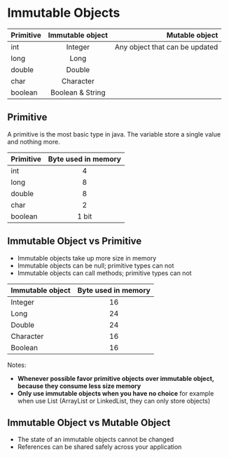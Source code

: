 # Immutable Objects

| Primitive | Immutable object |                 Mutable object |
| --------- | :--------------: | -----------------------------: |
| int       |     Integer      | Any object that can be updated |
| long      |       Long       |                                |
| double    |      Double      |                                |
| char      |    Character     |                                |
| boolean   | Boolean & String |                                |

## Primitive

A primitive is the most basic type in java. The variable store a single value and nothing more.

| Primitive | Byte used in memory |
| --------- | :-----------------: |
| int       |          4          |
| long      |          8          |
| double    |          8          |
| char      |          2          |
| boolean   |        1 bit        |

## Immutable Object vs Primitive

- Immutable objects take up more size in memory
- Immutable objects can be null; primitive types can not
- Immutable objects can call methods; primitive types can not

| Immutable object | Byte used in memory |
| ---------------- | :-----------------: |
| Integer          |         16          |
| Long             |         24          |
| Double           |         24          |
| Character        |         16          |
| Boolean          |         16          |

Notes:

- **Whenever possible favor primitive objects over immutable object, because they consume less size memory**
- **Only use immutable objects when you have no choice** for example when use List (ArrayList or LinkedList, they can only store objects)

## Immutable Object vs Mutable Object

- The state of an immutable objects cannot be changed
- References can be shared safely across your application

